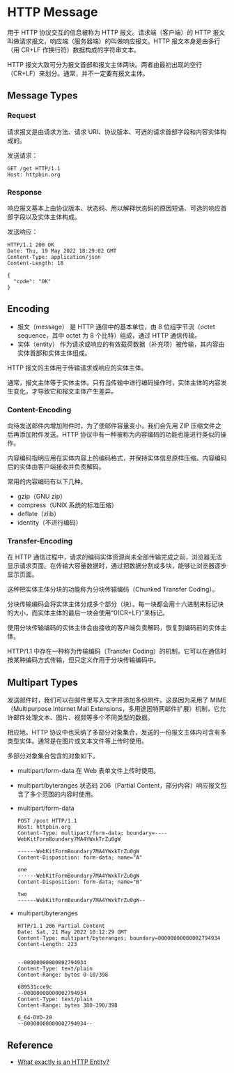 # HTTP Message

用于 HTTP 协议交互的信息被称为 HTTP 报文。请求端（客户端）的 HTTP 报文叫做请求报文，响应端（服务器端）的叫做响应报文。HTTP 报文本身是由多行（用 CR+LF 作换行符）数据构成的字符串文本。

HTTP 报文大致可分为报文首部和报文主体两块。两者由最初出现的空行（CR+LF）来划分。通常，并不一定要有报文主体。

## Message Types

### Request

请求报文是由请求方法、请求 URI、协议版本、可选的请求首部字段和内容实体构成的。

发送请求：

```http
GET /get HTTP/1.1
Host: httpbin.org
```

### Response

响应报文基本上由协议版本、状态码、用以解释状态码的原因短语、可选的响应首部字段以及实体主体构成。

发送响应：

```http
HTTP/1.1 200 OK
Date: Thu, 19 May 2022 18:29:02 GMT
Content-Type: application/json
Content-Length: 18

{
  "code": "OK"
}
```

## Encoding

- 报文（message）
  是 HTTP 通信中的基本单位，由 8 位组字节流（octet sequence，其中 octet 为 8 个比特）组成，通过 HTTP 通信传输。
- 实体（entity）
  作为请求或响应的有效载荷数据（补充项）被传输，其内容由实体首部和实体主体组成。

HTTP 报文的主体用于传输请求或响应的实体主体。

通常，报文主体等于实体主体。只有当传输中进行编码操作时，实体主体的内容发生变化，才导致它和报文主体产生差异。

### Content-Encoding

向待发送邮件内增加附件时，为了使邮件容量变小，我们会先用 ZIP 压缩文件之后再添加附件发送。HTTP 协议中有一种被称为内容编码的功能也能进行类似的操作。

内容编码指明应用在实体内容上的编码格式，并保持实体信息原样压缩。内容编码后的实体由客户端接收并负责解码。

常用的内容编码有以下几种。

- gzip（GNU zip）
- compress（UNIX 系统的标准压缩）
- deflate（zlib）
- identity（不进行编码）

### Transfer-Encoding

在 HTTP 通信过程中，请求的编码实体资源尚未全部传输完成之前，浏览器无法显示请求页面。在传输大容量数据时，通过把数据分割成多块，能够让浏览器逐步显示页面。

这种把实体主体分块的功能称为分块传输编码（Chunked Transfer Coding）。

分块传输编码会将实体主体分成多个部分（块）。每一块都会用十六进制来标记块的大小，而实体主体的最后一块会使用“0(CR+LF)”来标记。

使用分块传输编码的实体主体会由接收的客户端负责解码，恢复到编码前的实体主体。

HTTP/1.1 中存在一种称为传输编码（Transfer Coding）的机制，它可以在通信时按某种编码方式传输，但只定义作用于分块传输编码中。

## Multipart Types

发送邮件时，我们可以在邮件里写入文字并添加多份附件。这是因为采用了 MIME（Multipurpose Internet Mail Extensions，多用途因特网邮件扩展）机制，它允许邮件处理文本、图片、视频等多个不同类型的数据。

相应地，HTTP 协议中也采纳了多部分对象集合，发送的一份报文主体内可含有多类型实体。通常是在图片或文本文件等上传时使用。

多部分对象集合包含的对象如下。

- multipart/form-data
  在 Web 表单文件上传时使用。
  
- multipart/byteranges
  状态码 206（Partial Content，部分内容）响应报文包含了多个范围的内容时使用。
  
- multipart/form-data

  ```http
  POST /post HTTP/1.1
  Host: httpbin.org
  Content-Type: multipart/form-data; boundary=----WebKitFormBoundary7MA4YWxkTrZu0gW
  
  ------WebKitFormBoundary7MA4YWxkTrZu0gW
  Content-Disposition: form-data; name="A"
  
  one
  ------WebKitFormBoundary7MA4YWxkTrZu0gW
  Content-Disposition: form-data; name="B"
  
  two
  ------WebKitFormBoundary7MA4YWxkTrZu0gW--
  ```

- multipart/byteranges

  ```http
  HTTP/1.1 206 Partial Content
  Date: Sat, 21 May 2022 10:12:29 GMT
  Content-Type: multipart/byteranges; boundary=00000000000002794934
  Content-Length: 223
  
  
  --00000000000002794934
  Content-Type: text/plain
  Content-Range: bytes 0-10/398
  
  689531cce9c
  --00000000000002794934
  Content-Type: text/plain
  Content-Range: bytes 380-390/398
  
  6_64-DVD-20
  --00000000000002794934--
  
  ```

## Reference

- [What exactly is an HTTP Entity?](https://stackoverflow.com/questions/9197745/what-exactly-is-an-http-entity)

